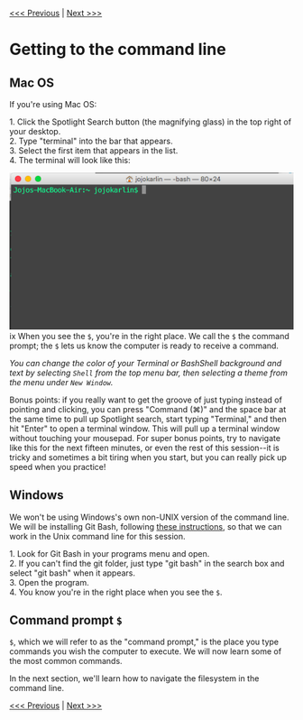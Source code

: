 [<<< Previous](why-is-the-command-line-useful.md) | [Next >>>](navigation.md)

# Getting to the command line

## Mac OS

If you're using Mac OS:

1\. Click the Spotlight Search button (the magnifying glass) in the top right of your desktop.  
2\. Type "terminal" into the bar that appears.   
3\. Select the first item that appears in the list.  
4\. The terminal will look like this:  

![Terminal in Mac OS](osx_term.png)
ix
When you see the `$`, you're in the right place. We call the `$` the command prompt; the `$` lets us know the computer is ready to receive a command.

*You can change the color of your Terminal or BashShell background and text by selecting `Shell` from the top menu bar, then selecting a theme from the menu under `New Window`.*

Bonus points: if you really want to get the groove of just typing instead of pointing and clicking, you can press "Command (⌘)" and the space bar at the same time to pull up Spotlight search, start typing "Terminal," and then hit "Enter" to open a terminal window. This will pull up a terminal window without touching your mousepad. For super bonus points, try to navigate like this for the next fifteen minutes, or even the rest of this session--it is tricky and sometimes a bit tiring when you start, but you can really pick up speed when you practice!

## Windows

We won't be using Windows's own non-UNIX version of the command line. We will be installing Git Bash, following [these instructions](https://github.com/DHRI-Curriculum/install/blob/master/sections/git.md), so that we can work in the Unix command line for this session. 

1\. Look for Git Bash in your programs menu and open.  
2\. If you can't find the git folder, just type "git bash" in the search box and select "git bash" when it appears.   
3\. Open the program.   
4\. You know you're in the right place when you see the `$`.    

## Command prompt `$`

 `$`, which we will refer to as the "command prompt," is the place you type commands you wish the computer to execute. We will now learn some of the most common commands.

In the next section, we'll learn how to navigate the filesystem in the command line.

[<<< Previous](why-is-the-command-line-useful.md) | [Next >>>](navigation.md)
